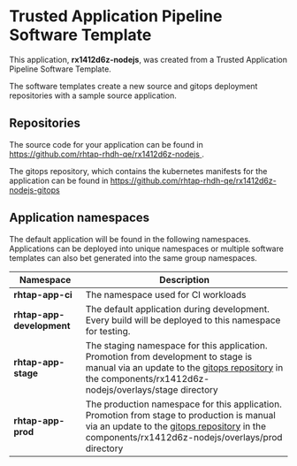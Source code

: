 # Trusted Application Pipeline Software Template

This application, **rx1412d6z-nodejs**, was created from a Trusted Application Pipeline Software Template.

The software templates create a new source and gitops deployment repositories with a sample source application. 

## Repositories

The source code for your application can be found in [https://github.com/rhtap-rhdh-qe/rx1412d6z-nodejs ](https://github.com/rhtap-rhdh-qe/rx1412d6z-nodejs ).
 
The gitops repository, which contains the kubernetes manifests for the application can be found in 
[https://github.com/rhtap-rhdh-qe/rx1412d6z-nodejs-gitops ](https://github.com/rhtap-rhdh-qe/rx1412d6z-nodejs-gitops ) 

## Application namespaces 

The default application will be found in the following namespaces. Applications can be deployed into unique namespaces or multiple software templates can also bet generated into the same group namespaces.  

|  Namespace   |  Description   |  
| -------- | -------- |
| **rhtap-app-ci** | The namespace used for CI workloads |
| **rhtap-app-development** | The default application during development. Every build will be deployed to this namespace for testing. |
| **rhtap-app-stage** | The staging namespace for this application. Promotion from development to stage is manual via an update to the [gitops repository](https://github.com/rhtap-rhdh-qe/rx1412d6z-nodejs-gitops ) in the components/rx1412d6z-nodejs/overlays/stage directory |
| **rhtap-app-prod** | The production namespace for this application. Promotion from stage to production is manual via an update to the [gitops repository](https://github.com/rhtap-rhdh-qe/rx1412d6z-nodejs-gitops ) in the components/rx1412d6z-nodejs/overlays/prod directory |
